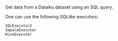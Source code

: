 Get data from a Dataiku dataset using an SQL query.

One can use the following _SQLlike_ executors:

    SQLExecutor2
    ImpalaExecutor
    HiveExecutor
